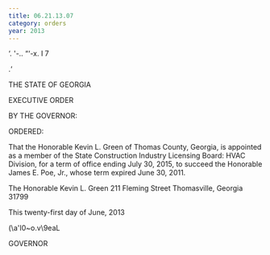 ```yaml
---
title: 06.21.13.07
category: orders
year: 2013
---
```

  
   

‘. '-..
“‘-x. I 7

\.‘

THE STATE OF GEORGIA

EXECUTIVE ORDER

BY THE GOVERNOR:

ORDERED:

That the Honorable Kevin L. Green of Thomas County, Georgia, is
appointed as a member of the State Construction Industry Licensing
Board: HVAC Division, for a term of office ending July 30, 2015,
to succeed the Honorable James E. Poe, Jr., whose term expired
June 30, 2011.

The Honorable Kevin L. Green
211 Fleming Street
Thomasville, Georgia 31799

This twenty-first day of June, 2013

\(\a'I0~o.v\9eaL

GOVERNOR

